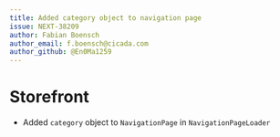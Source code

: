 ```yaml
---
title: Added category object to navigation page
issue: NEXT-38209
author: Fabian Boensch
author_email: f.boensch@cicada.com
author_github: @En0Ma1259
---
```

# Storefront
* Added `category` object to `NavigationPage` in `NavigationPageLoader`
